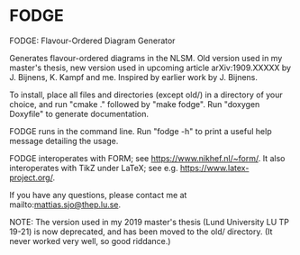 # FODGE
FODGE: Flavour-Ordered Diagram Generator

Generates flavour-ordered diagrams in the NLSM.
Old version used in my master's thesis, new version
used in upcoming article arXiv:1909.XXXXX by 
J. Bijnens, K. Kampf and me. Inspired by earlier work 
by J. Bijnens.

To install, place all files and directories (except old/)
in a directory of your choice, and run "cmake ."
followed by "make fodge". Run "doxygen Doxyfile" to generate 
documentation.

FODGE runs in the command line. Run "fodge -h" to print
a useful help message detailing the usage.

FODGE interoperates with FORM; 
see https://www.nikhef.nl/~form/.
It also interoperates with TikZ under LaTeX; 
see e.g. https://www.latex-project.org/.

If you have any questions, please contact me at
mailto:mattias.sjo@thep.lu.se.

NOTE: The version used in my 2019 master's thesis 
(Lund University LU TP 19-21)
is now deprecated, and has been moved to the old/
directory. (It never worked very well, so good riddance.)

